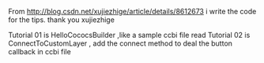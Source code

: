 From http://blog.csdn.net/xujiezhige/article/details/8612673
i write the code for the tips.  thank you xujiezhige

Tutorial 01 is HelloCococsBuilder ,like a sample ccbi file read
Tutorial 02 is ConnectToCustomLayer , add the connect method to deal the button callback in ccbi file